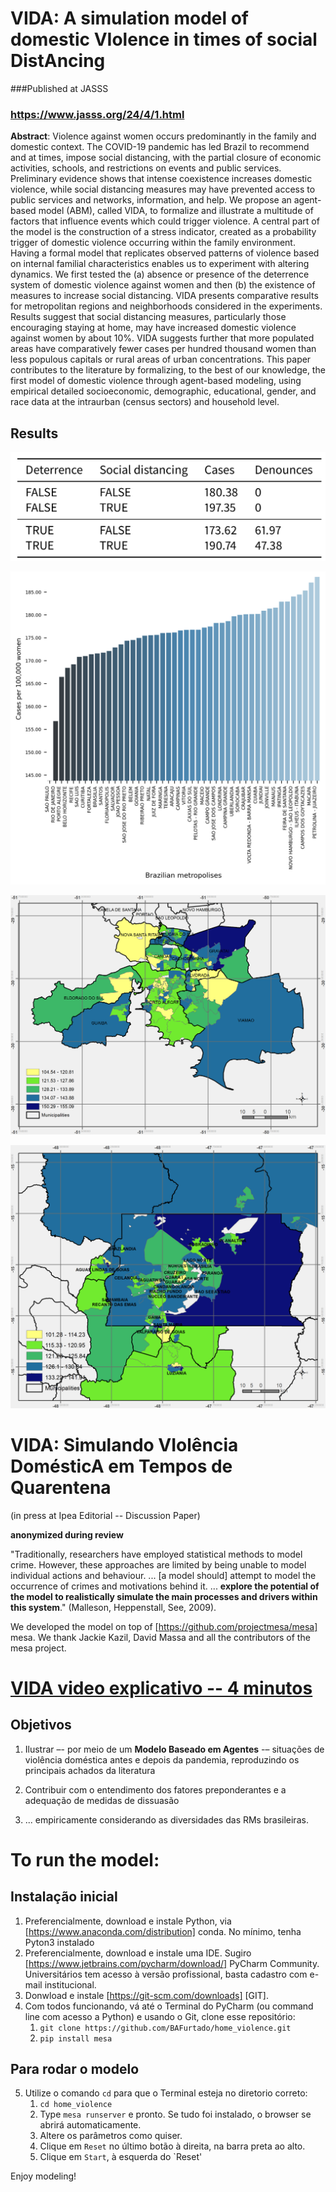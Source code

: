 # VIDA: A simulation model of domestic VIolence in times of social DistAncing

###Published at JASSS

###  https://www.jasss.org/24/4/1.html

**Abstract**: Violence against women occurs predominantly in the family and domestic context. The COVID-19 pandemic has led Brazil to recommend and at times, impose social distancing, with the partial closure of economic activities, schools, and restrictions on events and public services. Preliminary evidence shows that intense coexistence increases domestic violence, while social distancing measures may have prevented access to public services and networks, information, and help. We propose an agent-based model (ABM), called VIDA, to formalize and illustrate a multitude of factors that influence events which could trigger violence. A central part of the model is the construction of a stress indicator, created as a probability trigger of domestic violence occurring within the family environment. Having a formal model that replicates observed patterns of violence based on internal familial characteristics enables us to experiment with altering dynamics. We first tested the (a) absence or presence of the deterrence system of domestic violence against women and then (b) the existence of measures to increase social distancing. VIDA presents comparative results for metropolitan regions and neighborhoods considered in the experiments. Results suggest that social distancing measures, particularly those encouraging staying at home, may have increased domestic violence against women by about 10%. VIDA suggests further that more populated areas have comparatively fewer cases per hundred thousand women than less populous capitals or rural areas of urban concentrations. This paper contributes to the literature by formalizing, to the best of our knowledge, the first model of domestic violence through agent-based modeling, using empirical detailed socioeconomic, demographic, educational, gender, and race data at the intraurban (census sectors) and household level. 

## Results

![Experimental design: deterrence system and social distancing](tab3.png)

![Comparison among Brazilian metropolitan regions](fig1.png)

![Intrametropolitan comparison -- Porto Alegre](fig2.png)

![Intrametropolitan comparison -- Brasília](fig3.png)


# VIDA: Simulando VIolência DomésticA em Tempos de Quarentena
(in press at Ipea Editorial -- Discussion Paper)

**anonymized during review**

"Traditionally, researchers have employed statistical methods to model crime. However, these approaches
are limited by being unable to model individual actions and behaviour. ... [a model should] attempt to model
the occurrence of crimes and motivations behind it. ... **explore the potential of the model to realistically
simulate the main processes and drivers within this system**." (Malleson, Heppenstall, See, 2009).  

We developed the model on top of [https://github.com/projectmesa/mesa] mesa.
We thank Jackie Kazil, David Massa and all the contributors of the mesa project. 

# [VIDA video explicativo -- 4 minutos](https://www.youtube.com/watch?v=14r831iPbbM&feature=youtu.be])  

## Objetivos

1. Ilustrar –- por meio de um **Modelo Baseado em Agentes** -– situações de violência doméstica
antes e depois da pandemia, reproduzindo os principais achados da literatura

2. Contribuir com o entendimento dos fatores preponderantes e a adequação de medidas
de dissuasão

3. ... empiricamente considerando as
diversidades das RMs brasileiras.

# To run the model:
## Instalação inicial

1. Preferencialmente, download e instale Python, via [https://www.anaconda.com/distribution] conda. 
No mínimo, tenha Pyton3 instalado
2. Preferencialmente, download e instale uma IDE. Sugiro 
[https://www.jetbrains.com/pycharm/download/] PyCharm Community. 
Universitários tem acesso à versão profissional, basta cadastro com e-mail institucional. 
3. Donwload e instale [https://git-scm.com/downloads] [GIT].
4. Com todos funcionando, vá até o Terminal do PyCharm (ou command line com acesso a Python) e usando o Git, 
clone esse repositório:
    1. `git clone https://github.com/BAFurtado/home_violence.git`  
    2. `pip install mesa`
    
## Para rodar o modelo
5. Utilize o comando `cd` para que o Terminal esteja no diretorio correto: 
    1. `cd home_violence`
    2. Type `mesa runserver` e pronto. Se tudo foi instalado, o browser se abrirá automaticamente. 
    3. Altere os parâmetros como quiser.
    4. Clique em `Reset` no último botão à direita, na barra preta ao alto.
    5. Clique em `Start`, à esquerda do `Reset'
    
Enjoy modeling!
